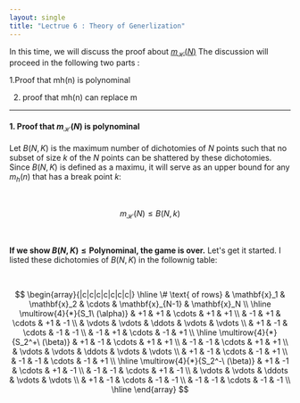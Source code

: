 ```yaml
---
layout: single
title: "Lectrue 6 : Theory of Generlization"
---
```


In this time, we will discuss the proof about [<u>$m_{\mathcal{H}}(N)$</u>](https://isopink.github.io/Effective-number-of-hypothesis/) The discussion will proceed in the following two parts :

1.Proof that mh(n) is polynominal

2. proof that mh(n) can replace m 


---

#### 1. Proof that $m_{\mathcal{H}}(N)$ is polynominal

Let $B(N,K)$ is the maximum number of dichotomies of $N$ points such that no subset of size $k$ of the $N$ points can be shattered by these dichotomies. Since $B(N,K)$ is defined as a maximu, it will serve as an upper bound for any $m_h(n)$ that has a break point $k$: 

<br>

$$
m_{\mathcal{H}}(N) \leq B(N, k)
$$

<br>

**If we show $B(N,K) \leq \text{Polynominal}$, the game is over.** Let's get it started. I listed these dichotomies of $B(N,K)$ in the follownig table: 

<br>

$$
\begin{array}{|c|c|c|c|c|c|c|}
\hline
\# \text{ of rows} & \mathbf{x}_1 & \mathbf{x}_2 & \cdots & \mathbf{x}_{N-1} & \mathbf{x}_N \\
\hline
\multirow{4}{*}{S_1\ (\alpha)} 
& +1 & +1 & \cdots & +1 & +1 \\
& -1 & +1 & \cdots & +1 & -1 \\
& \vdots & \vdots & \ddots & \vdots & \vdots \\
& +1 & -1 & \cdots & -1 & -1 \\
& -1 & +1 & \cdots & -1 & +1 \\
\hline
\multirow{4}{*}{S_2^+\ (\beta)} 
& +1 & -1 & \cdots & +1 & +1 \\
& -1 & -1 & \cdots & +1 & +1 \\
& \vdots & \vdots & \ddots & \vdots & \vdots \\
& +1 & -1 & \cdots & -1 & +1 \\
& -1 & -1 & \cdots & -1 & +1 \\
\hline
\multirow{4}{*}{S_2^-\ (\beta)} 
& +1 & -1 & \cdots & +1 & -1 \\
& -1 & -1 & \cdots & +1 & -1 \\
& \vdots & \vdots & \ddots & \vdots & \vdots \\
& +1 & -1 & \cdots & -1 & -1 \\
& -1 & -1 & \cdots & -1 & -1 \\
\hline
\end{array}
$$

<br>



